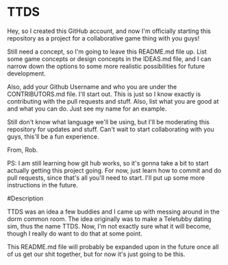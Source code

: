 # TTDS
Hey, so I created this GitHub account, and now I'm officially starting this repository as a 
project for a collaborative game thing with you guys!

Still need a concept, so I'm going to leave this README.md file up. List some game concepts or design
concepts in the IDEAS.md file, and I can narrow down the options to some more realistic
possibilities for future development.

Also, add your Github Username and who you are under the CONTRIBUTORS.md file. I'll start out. This is just so
I know exactly is contributing with the pull requests and stuff. Also, list what you are good at and
what you can do. Just see my name for an example.

Still don't know what language we'll be using, but I'll be moderating this repository for updates and
stuff. Can't wait to start collaborating with you guys, this'll be a fun experience. 

   From, Rob.
 
PS: I am still learning how git hub works, so it's gonna take a bit to start actually getting this project
going. For now, just learn how to commit and do pull requests, since that's all you'll need to start. I'll
put up some more instructions in the future.

#Description

TTDS was an idea a few buddies and I came up with messing around in the dorm common room. The idea originally 
was to make a Teletubby dating sim, thus the name TTDS. Now, I'm not exactly sure what it will become, though
I really do want to do that at some point.

This README.md file will probably be expanded upon in the future once all of us get our shit together, but for
now it's just going to be this.
